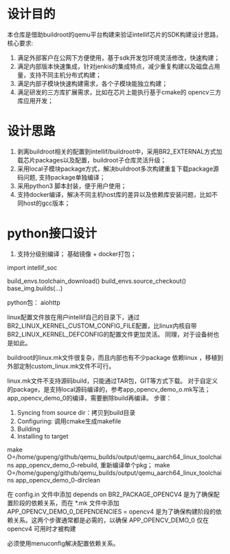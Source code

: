 # 设计目的
本仓库是借助buildroot的qemu平台构建来验证intellif芯片的SDK构建设计思路，核心要求:
1. 满足外部客户在公网下方便使用，基于sdk开发包环境灵活修改，快速构建；
2. 满足内部版本快速集成，针对jenkis的集成特点，减少重复构建以及磁盘占用量，支持不同主机分布式构建；
3. 满足内部子模块快速构建需求，各个子模块能独立构建；
4. 满足研发的三方库扩展需求，比如在芯片上能执行基于cmake的 opencv三方库应用开发；


# 设计思路
1. 剥离buildroot相关的配置到intellif/buildroot中，采用BR2_EXTERNAL方式加载芯片packages以及配置，buildroot子仓库灵活升级；
2. 采用local子模块package方式，解决buildroot多次构建重复下载package源码问题, 支持package单独编译；
3. 采用python3 脚本封装，便于用户使用；
4. 支持docker编译，解决不同主机host库的差异以及依赖库安装问题，比如不同host的gcc版本；



# python接口设计
1. 支持分级别编译； 基础镜像 + docker打包；

import intellif_soc

build_envs.toolchain_download()
build_envs.source_checkout()
base_img.builds(...)


python包：
aiohttp


linux配置文件放在用户intellif自己的目录下，通过BR2_LINUX_KERNEL_CUSTOM_CONFIG_FILE配置，比linux内核自带BR2_LINUX_KERNEL_DEFCONFIG的配置文件更加灵活。
同理，对于设备树也是如此。

buildroot的linux.mk文件很复杂，而且内部也有不少package 依赖linux ，移植到外部定制custom_linux.mk文件不可行。

linux.mk文件不支持源码build，只能通过TAR包，GIT等方式下载。
对于自定义的package，是支持local源码编译的，参考app_opencv_demo_o.mk写法；
app_opencv_demo_0的编译，需要删除build再编译。
步骤：
1. Syncing from source dir：拷贝到build目录
2. Configuring: 调用cmake生成makefile
3. Building
4. Installing to target

make O=/home/gupeng/github/qemu_builds/output/qemu_aarch64_linux_toolchains app_opencv_demo_0-rebuild, 重新编译单个pkg；
make O=/home/gupeng/github/qemu_builds/output/qemu_aarch64_linux_toolchains app_opencv_demo_0-dirclean


在 config.in 文件中添加 depends on BR2_PACKAGE_OPENCV4 是为了确保配置阶段的依赖关系，而在 *.mk 文件中添加 APP_OPENCV_DEMO_0_DEPENDENCIES = opencv4 是为了确保构建阶段的依赖关系。这两个步骤通常都是必需的，以确保 APP_OPENCV_DEMO_0 仅在 opencv4 可用时才被构建

必须使用menuconfig解决配置依赖关系。
